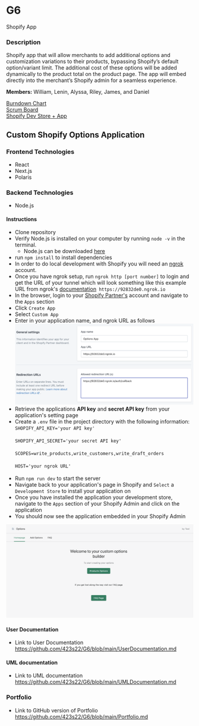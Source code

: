 # G6
Shopify App

### Description 
Shopify app that will allow merchants to add additional options and customization variations to their products, bypassing Shopify’s default option/variant limit. The additional cost of these options will be added dynamically to the product total on the product page. The app will embed directly into the merchant’s Shopify admin for a seamless experience.  

**Members:** William, Lenin, Alyssa, Riley, James, and Daniel


[Burndown Chart](https://docs.google.com/spreadsheets/d/1qWjqU1w1oxYyYeYFQ7EqP9aI5dt4SIy14x6kxzEHuD4/edit#gid=0)<br/> 
[Scrum Board](https://leninlewis.atlassian.net/jira/software/projects/SHOP/boards/1)<br/> 
[Shopify Dev Store + App](https://esof-test-store.myshopify.com/admin/apps/options-2)

## Custom Shopify Options Application

### Frontend Technologies
* React
* Next.js
* Polaris

### Backend Technologies
* Node.js

#### Instructions

* Clone repository
* Verify Node.js is installed on your computer by running `node -v` in the terminal.  
  * Node.js can be downloaded [here](https://nodejs.org/en/download/)
* run `npm install` to install dependencies
* In order to do local development with Shopify you will need an [ngrok](https://ngrok.com/) account. 
* Once you have ngrok setup, run `ngrok http [port number]` to login and get the URL of your tunnel which will look something like this example URL from ngrok's [documentation](https://ngrok.com/docs)` https://92832de0.ngrok.io`
* In the browser, login to your [Shopify Partner's](https://www.shopify.com/partners) account and navigate to the `Apps` section
* Click `Create App`
* Select `Custom App`
* Enter in your application name, and ngrok URL as follows 
![App setup Example](https://github.com/423s22/G6/blob/main/screenshots/example_app_setup.png)
* Retrieve the applications **API key** and **secret API key** from your application's setting page
* Create a `.env` file in the project directory with the following information:<br/>
  `SHOPIFY_API_KEY='your API key'`<br/>  
  `SHOPIFY_API_SECRET='your secret API key'`<br/>  
  `SCOPES=write_products,write_customers,write_draft_orders`<br/>  
  `HOST='your ngrok URL'`<br/><br/>  
* Run `npm run dev` to start the server
* Navigate back to your application's page in Shopify and `Select` a `Development Store` to install your application on
* Once you have installed the application your development store, navigate to the `Apps` section of your Shopify Admin and click on the application
* You should now see the application embedded in your Shopify Admin

![embedded app](https://github.com/423s22/G6/blob/main/screenshots/options_homepage.png)

#### User Documentation 
* Link to User Documentation https://github.com/423s22/G6/blob/main/UserDocumentation.md

#### UML documentation 
* Link to UML documentation https://github.com/423s22/G6/blob/main/UMLDocumentation.md

### Portfolio 
* Link to GitHub version of Portfolio https://github.com/423s22/G6/blob/main/Portfolio.md

